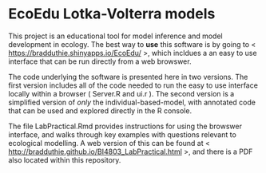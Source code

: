 EcoEdu Lotka-Volterra models
============================================

This project is an educational tool for model inference and model development in ecology. The best way to **use** this software is by going to < https://bradduthie.shinyapps.io/EcoEdu/ >, which incldues a an easy to use interface that can be run directly from a web browswer.

The code underlying the software is presented here in two versions. The first version includes all of the code needed to run the easy to use interface locally within a browser ( Server.R and ui.r ). The second version is a simplified version of *only* the individual-based-model, with annotated code that can be used and explored directly in the R console.

The file LabPractical.Rmd provides instructions for using the browswer interface, and walks through key examples with questions relevant to ecological modelling. A web version of this can be found at < http://bradduthie.github.io/BI4803_LabPractical.html >, and there is a PDF also located within this repository.
